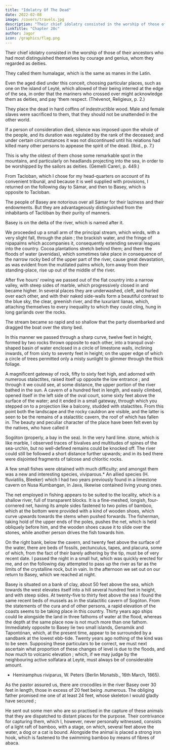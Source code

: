 ```yaml
---
title: "Idolatry Of The Dead"
date: 2022-02-08
image: /covers/travels.jpg
description: "Their chief idolatry consisted in the worship of those of their ancestors who had most distinguished themselves by courage and genius, whom they regarded as deities"
linkTitle: "Chapter 20c"
author: Jagor
icon: /graphics/flag.png
---
```



Their chief idolatry consisted in the worship of those of their ancestors who had most distinguished themselves by courage and genius, whom they regarded as deities.

They called them humalagar, which is the same as manes in the Latin.

Even the aged died under this conceit, choosing particular places, such as one on the island of Leyté, which allowed of their being interred at the edge of the sea, in order that the mariners who crossed over might acknowledge them as deities, and pay 'them respect. (Thévenot, Religieux, p. 2.)

They place the dead in hard coffins of indestructible wood. Male and female slaves were sacrificed to them, that they should not be unattended in the other world. 

If a person of consideration died, silence was imposed upon the whole of the people, and its duration was regulated by the rank of the deceased; and under certain circumstances it was not discontinued until his relations had killed many other persons to appease the spirit of the dead. (Ibid., p. 7.)

This is why the oldest of them chose some remarkable spot in the mountains, and particularly on headlands projecting into the sea, in order to be worshipped by the sailors as deities. (Gemelli Careri, p. 449.)

From Tacloban, which I chose for my head-quarters on account of its convenient tribunál, and because it is well supplied with provisions, I returned on the following day to Sámar, and then to Basey, which is opposite to Tacloban. 

The people of Basey are notorious over all Sámar for their laziness and their endowments. But they are advantageously distinguished from the inhabitants of Taclóban by their purity of manners. 

Basey is on the delta of the river, which is named after it. 

We proceeded up a small arm of the principal stream, which winds, with a very slight fall, through the plain ; the brackish water, and the fringe of nipapalms which accompanies it, consequently extending several leagues into the country. Cocoa plantations stretch behind them; and there the floods of water (avenidas), which sometimes take place in consequence of the narrow rocky bed of the upper part of the river, cause great devastation, as was evident from the mutilated palms which, torn away from their standing-place, rise up out of the middle of the river. 

After five hours' rowing we passed out of the flat country into a narrow valley, with steep sides of marble, which progressively closed in and became higher. In several places they are underwashed, cleft, and hurled over each other, and with their naked side-walls form a beautiful contrast to the blue sky, the clear, greenish river, and the luxuriant lianas, which, attaching themselves to every inequality to which they could cling, hung in long garlands over the rocks.

The stream became so rapid and so shallow that the party disembarked and dragged the boat over the stony bed. 

In this manner we passed through a sharp curve, twelve feet in height, formed by two rocks thrown opposite to each other, into a tranquil oval-shaped basin of water enclosed in a circle of limestone walls, inclining inwards, of from sixty to seventy feet in height; on the upper edge of which a circle of trees permitted only a misty sunlight to glimmer through the thick foliage. 

A magnificent gateway of rock, fifty to sixty feet high, and adorned with numerous stalactites, raised itself up opposite the low entrance ; and through it we could see, at some distance, the upper portion of the river bathed in the sun. A cavern of a hundred feet in length, and easily climbed, opened itself in the left side of the oval court, some sixty feet above the surface of the water; and it ended in a small gateway, through which you stepped on to a projection like a balcony, studded with stalactites. From this point both the landscape and the rocky cauldron are visible, and the latter is seen to be the remains of a stalactitic cavern, the roof of which has fallen in. The beauty and peculiar character of the place have been felt even by the natives, who have called it

Sogóton (properly, a bay in the sea). In the very hard lime. stone, which is like marble, I observed traces of bivalves and multitudes of spines of the sea-urchin, but no well-defined remains could be knocked off. The river could still be followed a short distance further upwards; and in its bed there were disjointed fragments of talcose and chloritic rocks.

A few small fishes were obtained with much difficulty; and amongst them was a new and interesting species, viviparous.* An allied species (H. fluviatilis, Bleeker) which I had two years previously found in a limestone cavern on Nusa Kumbangan, in Java, likewise contained living young ones.

The net employed in fishing appears to be suited to the locality, which is a shallow river, full of transparent blocks. It is a fine-meshed, longish, four-cornered net, having its ample sides fastened to two poles of bamboo, which at the bottom were provided with a kind of wooden shoes, which curve upwards towards the stems when pushed forwards. The fisherman, taking hold of the upper ends of the poles, pushes the net, which is held obliquely before him, and the wooden shoes cause it to slide over the stones, while another person drives the fish towards him.

On the right bank, below the cavern, and twenty feet above the surface of the water, there are beds of fossils, pectunculus, tapes, and placuna, some of which, from the fact of their barely adhering by the tip, must be of very recent date. I passed the night in a small hut, which was quickly erected for me, and on the following day attempted to pass up the river as far as the limits of the crystalline rock, but in vain. In the afternoon we set out on our return to Basey, which we reached at night.

Basey is situated on a bank of clay, about 50 feet above the sea, which towards the west elevates itself into a hill several hundred feet in height, and with steep sides. At twenty-five to thirty feet above the sea I found the same recent beds of mussels as in the stalactitic cavern of Sogóton. From the statements of the cura and of other persons, a rapid elevation of the coasts seems to be taking place in this country. Thirty years ago ships could lie alongside the land in three fathoms of water at the flood, whereas the depth at the same place now is not much more than one fathom. Immediately opposite to Basey lie two small islands, Genamók and Tapontónan, which, at the present time, appear to be surrounded by a sandbank at the lowest ebb-tide. Twenty years ago nothing of the kind was to be seen. Supposing these particulars to be correct, we must next ascertain what proportion of these changes of level is due to the floods, and how much to volcanic elevation ; which, if we may judge by the neighbouring active solfatara at Leyté, must always be of considerable amount.

* Hemiramphus riviparus, W. Peters (Berlin Monatsb., 16th March, 1865).

As the pastor assured us, there are crocodiles in the river Basey over 30 feet in length, those in excess of 20 feet being .numerous. The obliging father promised me one of at least 24 feet, whose skeleton I would gladly have secured ; 

He sent out some men who are so practised in the capture of these animals that they are dispatched to distant places for the purpose. Their contrivance for capturing them, which I, however, never personally witnessed, consists of a light raft of bamboo, with a stage, on which, several feet above the water, a dog or a cat is bound. Alongside the animal is placed a strong iron hook, which is fastened to the swimming bamboo by means of fibres of abaca.


